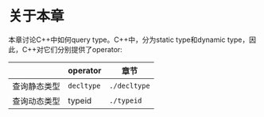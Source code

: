 # 关于本章

本章讨论C++中如何query type。C++中，分为static type和dynamic type，因此，C++对它们分别提供了operator:

|              | operator   | 章节         |
| ------------ | ---------- | ------------ |
| 查询静态类型 | `decltype` | `./decltype` |
| 查询动态类型 | typeid     | `./typeid`   |




